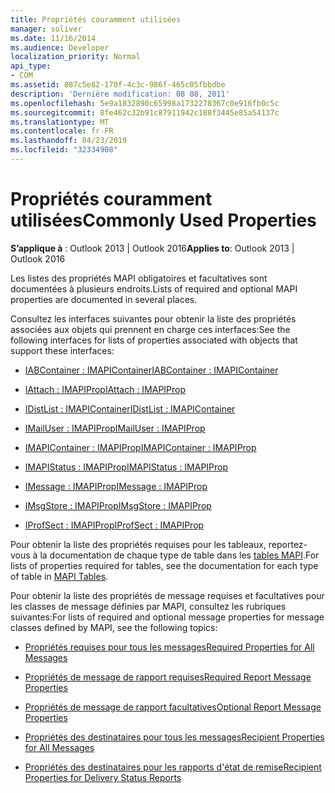 ```yaml
---
title: Propriétés couramment utilisées
manager: soliver
ms.date: 11/16/2014
ms.audience: Developer
localization_priority: Normal
api_type:
- COM
ms.assetid: 887c5e82-170f-4c3c-986f-465c05fbbdbe
description: 'Dernière modification: 08 08, 2011'
ms.openlocfilehash: 5e9a1832890c65998a1732278367c0e916fb0c5c
ms.sourcegitcommit: 8fe462c32b91c87911942c188f3445e85a54137c
ms.translationtype: MT
ms.contentlocale: fr-FR
ms.lasthandoff: 04/23/2019
ms.locfileid: "32334908"
---
```

# <a name="commonly-used-properties"></a><span data-ttu-id="a4d12-103">Propriétés couramment utilisées</span><span class="sxs-lookup"><span data-stu-id="a4d12-103">Commonly Used Properties</span></span>

 
  
<span data-ttu-id="a4d12-104">**S’applique à** : Outlook 2013 | Outlook 2016</span><span class="sxs-lookup"><span data-stu-id="a4d12-104">**Applies to**: Outlook 2013 | Outlook 2016</span></span> 
  
<span data-ttu-id="a4d12-105">Les listes des propriétés MAPI obligatoires et facultatives sont documentées à plusieurs endroits.</span><span class="sxs-lookup"><span data-stu-id="a4d12-105">Lists of required and optional MAPI properties are documented in several places.</span></span>
  
<span data-ttu-id="a4d12-106">Consultez les interfaces suivantes pour obtenir la liste des propriétés associées aux objets qui prennent en charge ces interfaces:</span><span class="sxs-lookup"><span data-stu-id="a4d12-106">See the following interfaces for lists of properties associated with objects that support these interfaces:</span></span>
  
- [<span data-ttu-id="a4d12-107">IABContainer : IMAPIContainer</span><span class="sxs-lookup"><span data-stu-id="a4d12-107">IABContainer : IMAPIContainer</span></span>](iabcontainerimapicontainer.md)
    
- [<span data-ttu-id="a4d12-108">IAttach : IMAPIProp</span><span class="sxs-lookup"><span data-stu-id="a4d12-108">IAttach : IMAPIProp</span></span>](iattachimapiprop.md)
    
- [<span data-ttu-id="a4d12-109">IDistList : IMAPIContainer</span><span class="sxs-lookup"><span data-stu-id="a4d12-109">IDistList : IMAPIContainer</span></span>](idistlistimapicontainer.md)
    
- [<span data-ttu-id="a4d12-110">IMailUser : IMAPIProp</span><span class="sxs-lookup"><span data-stu-id="a4d12-110">IMailUser : IMAPIProp</span></span>](imailuserimapiprop.md)
    
- [<span data-ttu-id="a4d12-111">IMAPIContainer : IMAPIProp</span><span class="sxs-lookup"><span data-stu-id="a4d12-111">IMAPIContainer : IMAPIProp</span></span>](imapicontainerimapiprop.md)
    
- [<span data-ttu-id="a4d12-112">IMAPIStatus : IMAPIProp</span><span class="sxs-lookup"><span data-stu-id="a4d12-112">IMAPIStatus : IMAPIProp</span></span>](imapistatusimapiprop.md)
    
- [<span data-ttu-id="a4d12-113">IMessage : IMAPIProp</span><span class="sxs-lookup"><span data-stu-id="a4d12-113">IMessage : IMAPIProp</span></span>](imessageimapiprop.md)
    
- [<span data-ttu-id="a4d12-114">IMsgStore : IMAPIProp</span><span class="sxs-lookup"><span data-stu-id="a4d12-114">IMsgStore : IMAPIProp</span></span>](imsgstoreimapiprop.md)
    
- [<span data-ttu-id="a4d12-115">IProfSect : IMAPIProp</span><span class="sxs-lookup"><span data-stu-id="a4d12-115">IProfSect : IMAPIProp</span></span>](iprofsectimapiprop.md)
    
<span data-ttu-id="a4d12-116">Pour obtenir la liste des propriétés requises pour les tableaux, reportez-vous à la documentation de chaque type de table dans les [tables MAPI](mapi-tables.md).</span><span class="sxs-lookup"><span data-stu-id="a4d12-116">For lists of properties required for tables, see the documentation for each type of table in [MAPI Tables](mapi-tables.md).</span></span>
  
<span data-ttu-id="a4d12-117">Pour obtenir la liste des propriétés de message requises et facultatives pour les classes de message définies par MAPI, consultez les rubriques suivantes:</span><span class="sxs-lookup"><span data-stu-id="a4d12-117">For lists of required and optional message properties for message classes defined by MAPI, see the following topics:</span></span> 
  
- [<span data-ttu-id="a4d12-118">Propriétés requises pour tous les messages</span><span class="sxs-lookup"><span data-stu-id="a4d12-118">Required Properties for All Messages</span></span>](required-properties-for-all-messages.md)
    
- [<span data-ttu-id="a4d12-119">Propriétés de message de rapport requises</span><span class="sxs-lookup"><span data-stu-id="a4d12-119">Required Report Message Properties</span></span>](required-report-message-properties.md)
    
- [<span data-ttu-id="a4d12-120">Propriétés de message de rapport facultatives</span><span class="sxs-lookup"><span data-stu-id="a4d12-120">Optional Report Message Properties</span></span>](optional-report-message-properties.md)
    
- [<span data-ttu-id="a4d12-121">Propriétés des destinataires pour tous les messages</span><span class="sxs-lookup"><span data-stu-id="a4d12-121">Recipient Properties for All Messages</span></span>](recipient-properties-for-all-messages.md)
    
- [<span data-ttu-id="a4d12-122">Propriétés des destinataires pour les rapports d'état de remise</span><span class="sxs-lookup"><span data-stu-id="a4d12-122">Recipient Properties for Delivery Status Reports</span></span>](recipient-properties-for-delivery-status-reports.md)
    

